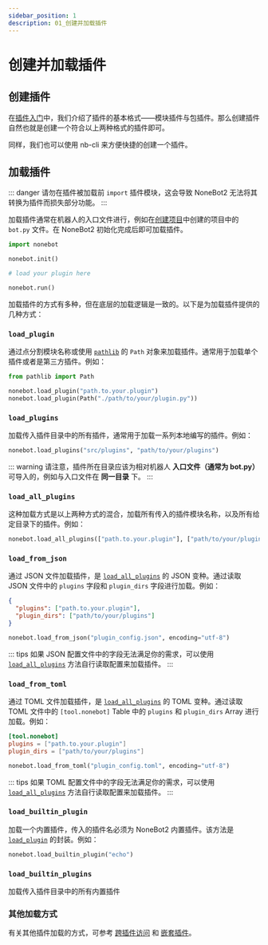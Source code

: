 ```yaml
---
sidebar_position: 1
description: 01_创建并加载插件
---
```


# 创建并加载插件

## 创建插件

在[插件入门](overview.md#插件结构)中，我们介绍了插件的基本格式——模块插件与包插件。那么创建插件自然也就是创建一个符合以上两种格式的插件即可。

同样，我们也可以使用 nb-cli 来方便快捷的创建一个插件。

<!-- TODO: 补充 nb-cli 创建插件的方法 -->

## 加载插件

::: danger
请勿在插件被加载前 `import` 插件模块，这会导致 NoneBot2 无法将其转换为插件而损失部分功能。
:::

加载插件通常在机器人的入口文件进行，例如在[创建项目](<!-- TODO: 补充链接 -->)中创建的项目中的 `bot.py` 文件。在 NoneBot2 初始化完成后即可加载插件。

```python title=bot.py {5}
import nonebot

nonebot.init()

# load your plugin here

nonebot.run()
```

加载插件的方式有多种，但在底层的加载逻辑是一致的。以下是为加载插件提供的几种方式：

### `load_plugin`

通过点分割模块名称或使用 [`pathlib`](https://docs.python.org/zh-cn/3.8/library/pathlib.html) 的 `Path` 对象来加载插件。通常用于加载单个插件或者是第三方插件。例如：

```python
from pathlib import Path

nonebot.load_plugin("path.to.your.plugin")
nonebot.load_plugin(Path("./path/to/your/plugin.py"))
```

### `load_plugins`

加载传入插件目录中的所有插件，通常用于加载一系列本地编写的插件。例如：

```python
nonebot.load_plugins("src/plugins", "path/to/your/plugins")
```

::: warning
请注意，插件所在目录应该为相对机器人 **入口文件（通常为 bot.py）** 可导入的，例如与入口文件在 **同一目录** 下。
:::

### `load_all_plugins`

这种加载方式是以上两种方式的混合，加载所有传入的插件模块名称，以及所有给定目录下的插件。例如：

```python
nonebot.load_all_plugins(["path.to.your.plugin"], ["path/to/your/plugins"])
```

### `load_from_json`

通过 JSON 文件加载插件，是 [`load_all_plugins`](#load_all_plugins) 的 JSON 变种。通过读取 JSON 文件中的 `plugins` 字段和 `plugin_dirs` 字段进行加载。例如：

```json title=plugin_config.json
{
  "plugins": ["path.to.your.plugin"],
  "plugin_dirs": ["path/to/your/plugins"]
}
```

```python
nonebot.load_from_json("plugin_config.json", encoding="utf-8")
```

::: tips
如果 JSON 配置文件中的字段无法满足你的需求，可以使用 [`load_all_plugins`](#load_all_plugins) 方法自行读取配置来加载插件。
:::

### `load_from_toml`

通过 TOML 文件加载插件，是 [`load_all_plugins`](#load_all_plugins) 的 TOML 变种。通过读取 TOML 文件中的 `[tool.nonebot]` Table 中的 `plugins` 和 `plugin_dirs` Array 进行加载。例如：

```toml title=plugin_config.toml
[tool.nonebot]
plugins = ["path.to.your.plugin"]
plugin_dirs = ["path/to/your/plugins"]
```

```python
nonebot.load_from_toml("plugin_config.toml", encoding="utf-8")
```

::: tips
如果 TOML 配置文件中的字段无法满足你的需求，可以使用 [`load_all_plugins`](#load_all_plugins) 方法自行读取配置来加载插件。
:::

### `load_builtin_plugin`

加载一个内置插件，传入的插件名必须为 NoneBot2 内置插件。该方法是 [`load_plugin`](#load_plugin) 的封装。例如：

```python
nonebot.load_builtin_plugin("echo")
```

### `load_builtin_plugins`

加载传入插件目录中的所有内置插件

### 其他加载方式

有关其他插件加载的方式，可参考 [跨插件访问](../插件开发（高级）/跨插件访问.md) 和 [嵌套插件](../插件开发（高级）/嵌套插件.md)。
